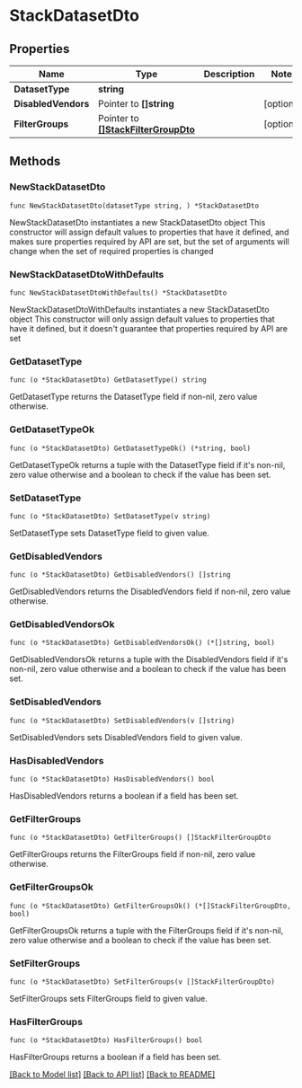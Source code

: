 # StackDatasetDto

## Properties

Name | Type | Description | Notes
------------ | ------------- | ------------- | -------------
**DatasetType** | **string** |  | 
**DisabledVendors** | Pointer to **[]string** |  | [optional] 
**FilterGroups** | Pointer to [**[]StackFilterGroupDto**](StackFilterGroupDto.md) |  | [optional] 

## Methods

### NewStackDatasetDto

`func NewStackDatasetDto(datasetType string, ) *StackDatasetDto`

NewStackDatasetDto instantiates a new StackDatasetDto object
This constructor will assign default values to properties that have it defined,
and makes sure properties required by API are set, but the set of arguments
will change when the set of required properties is changed

### NewStackDatasetDtoWithDefaults

`func NewStackDatasetDtoWithDefaults() *StackDatasetDto`

NewStackDatasetDtoWithDefaults instantiates a new StackDatasetDto object
This constructor will only assign default values to properties that have it defined,
but it doesn't guarantee that properties required by API are set

### GetDatasetType

`func (o *StackDatasetDto) GetDatasetType() string`

GetDatasetType returns the DatasetType field if non-nil, zero value otherwise.

### GetDatasetTypeOk

`func (o *StackDatasetDto) GetDatasetTypeOk() (*string, bool)`

GetDatasetTypeOk returns a tuple with the DatasetType field if it's non-nil, zero value otherwise
and a boolean to check if the value has been set.

### SetDatasetType

`func (o *StackDatasetDto) SetDatasetType(v string)`

SetDatasetType sets DatasetType field to given value.


### GetDisabledVendors

`func (o *StackDatasetDto) GetDisabledVendors() []string`

GetDisabledVendors returns the DisabledVendors field if non-nil, zero value otherwise.

### GetDisabledVendorsOk

`func (o *StackDatasetDto) GetDisabledVendorsOk() (*[]string, bool)`

GetDisabledVendorsOk returns a tuple with the DisabledVendors field if it's non-nil, zero value otherwise
and a boolean to check if the value has been set.

### SetDisabledVendors

`func (o *StackDatasetDto) SetDisabledVendors(v []string)`

SetDisabledVendors sets DisabledVendors field to given value.

### HasDisabledVendors

`func (o *StackDatasetDto) HasDisabledVendors() bool`

HasDisabledVendors returns a boolean if a field has been set.

### GetFilterGroups

`func (o *StackDatasetDto) GetFilterGroups() []StackFilterGroupDto`

GetFilterGroups returns the FilterGroups field if non-nil, zero value otherwise.

### GetFilterGroupsOk

`func (o *StackDatasetDto) GetFilterGroupsOk() (*[]StackFilterGroupDto, bool)`

GetFilterGroupsOk returns a tuple with the FilterGroups field if it's non-nil, zero value otherwise
and a boolean to check if the value has been set.

### SetFilterGroups

`func (o *StackDatasetDto) SetFilterGroups(v []StackFilterGroupDto)`

SetFilterGroups sets FilterGroups field to given value.

### HasFilterGroups

`func (o *StackDatasetDto) HasFilterGroups() bool`

HasFilterGroups returns a boolean if a field has been set.


[[Back to Model list]](../README.md#documentation-for-models) [[Back to API list]](../README.md#documentation-for-api-endpoints) [[Back to README]](../README.md)


